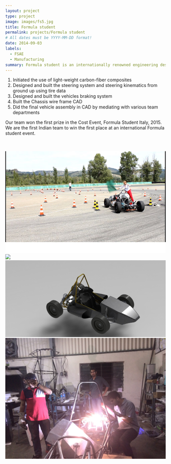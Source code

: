 ```yaml
---
layout: project
type: project
image: images/fs5.jpg
title: Formula student
permalink: projects/Formula student
# All dates must be YYYY-MM-DD format!
date: 2014-09-03
labels:
  - FSAE
  - Manufacturing
summary: Formula student is an internationally renowned engineering design challenge. The aim is to build a single seater race car.I was a part of our university team for two years.
---
```


1) Initiated the use of light-weight carbon-fiber composites<br>
2) Designed and built the steering system and steering kinematics from ground up using tire data <br>
3) Designed and built the vehicles braking system <br>
4) Built the Chassis wire frame CAD <br>
5) Did the final vehicle assembly in CAD by mediating with various team departments<br>

Our team won the first prize in the Cost Event, Formula Student Italy, 2015. We are the first Indian team to win the first place at an international Formula student event.

<br>
<br>
<div class="ui medium images">
<img class="ui medium right rounded image" src="../images/fs4.jpg">
<img class="ui medium right rounded image" src="../images/fs2.jpg">
<img class="ui medium right rounded image" src="../images/fs3.jpg">
<img class="ui medium right rounded image" src="../images/fs1.jpg">
</div>




